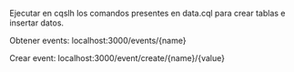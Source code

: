 Ejecutar en cqslh los comandos presentes en data.cql para crear tablas e insertar datos.

Obtener events: localhost:3000/events/{name}

Crear event: localhost:3000/event/create/{name}/{value}
